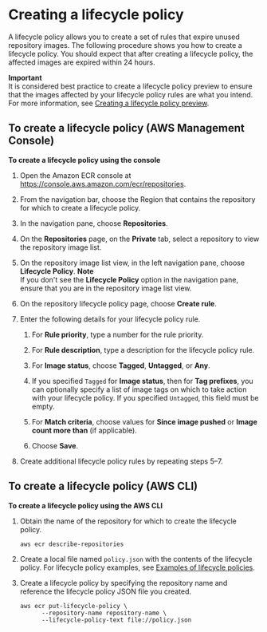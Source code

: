 # Creating a lifecycle policy<a name="lp_creation"></a>

A lifecycle policy allows you to create a set of rules that expire unused repository images\. The following procedure shows you how to create a lifecycle policy\. You should expect that after creating a lifecycle policy, the affected images are expired within 24 hours\.

**Important**  
It is considered best practice to create a lifecycle policy preview to ensure that the images affected by your lifecycle policy rules are what you intend\. For more information, see [Creating a lifecycle policy preview](lpp_creation.md)\.

## To create a lifecycle policy \(AWS Management Console\)<a name="lp-creation-console"></a>

**To create a lifecycle policy using the console**

1. Open the Amazon ECR console at [https://console\.aws\.amazon\.com/ecr/repositories](https://console.aws.amazon.com/ecr/repositories)\.

1. From the navigation bar, choose the Region that contains the repository for which to create a lifecycle policy\.

1. In the navigation pane, choose **Repositories**\.

1. On the **Repositories** page, on the **Private** tab, select a repository to view the repository image list\.

1. On the repository image list view, in the left navigation pane, choose **Lifecycle Policy**\.
**Note**  
If you don't see the **Lifecycle Policy** option in the navigation pane, ensure that you are in the repository image list view\.

1. On the repository lifecycle policy page, choose **Create rule**\.

1. Enter the following details for your lifecycle policy rule\.

   1. For **Rule priority**, type a number for the rule priority\.

   1. For **Rule description**, type a description for the lifecycle policy rule\.

   1. For **Image status**, choose **Tagged**, **Untagged**, or **Any**\.

   1. If you specified `Tagged` for **Image status**, then for **Tag prefixes**, you can optionally specify a list of image tags on which to take action with your lifecycle policy\. If you specified `Untagged`, this field must be empty\.

   1. For **Match criteria**, choose values for **Since image pushed** or **Image count more than** \(if applicable\)\.

   1. Choose **Save**\.

1. Create additional lifecycle policy rules by repeating steps 5–7\.

## To create a lifecycle policy \(AWS CLI\)<a name="lp-creation-cli"></a>

**To create a lifecycle policy using the AWS CLI**

1. Obtain the name of the repository for which to create the lifecycle policy\.

   ```
   aws ecr describe-repositories
   ```

1. Create a local file named `policy.json` with the contents of the lifecycle policy\. For lifecycle policy examples, see [Examples of lifecycle policies](lifecycle_policy_examples.md)\.

1. Create a lifecycle policy by specifying the repository name and reference the lifecycle policy JSON file you created\.

   ```
   aws ecr put-lifecycle-policy \
         --repository-name repository-name \
         --lifecycle-policy-text file://policy.json
   ```